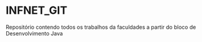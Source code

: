 # INFNET_GIT
Repositório contendo todos os trabalhos da faculdades a partir do bloco de Desenvolvimento Java
